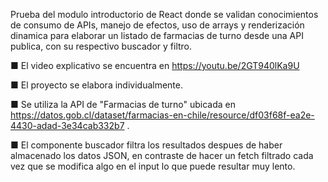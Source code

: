 Prueba del modulo introductorio de React donde se validan conocimientos de consumo de APIs, manejo de efectos, uso de arrays y renderización dinamica para elaborar un listado de farmacias de turno desde una API publica, con su respectivo buscador y filtro.

■ El video explicativo se encuentra en https://youtu.be/2GT940lKa9U

■ El proyecto se elabora individualmente.

■ Se utiliza la API de "Farmacias de turno" ubicada en https://datos.gob.cl/dataset/farmacias-en-chile/resource/df03f68f-ea2e-4430-adad-3e34cab332b7 .

■ El componente buscador filtra los resultados despues de haber almacenado los datos JSON, en contraste de hacer un fetch filtrado cada vez que se modifica algo en el input lo que puede resultar muy lento. 